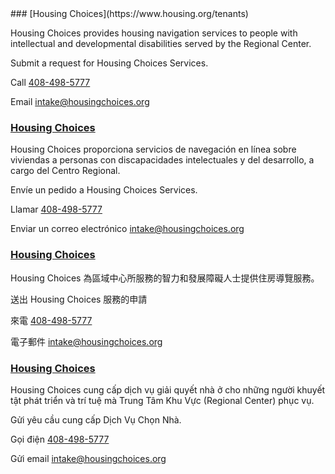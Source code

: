 <RenderIf language="en">
### [Housing Choices](https://www.housing.org/tenants) 

Housing Choices provides housing navigation services to people with intellectual and developmental disabilities served by the Regional Center.

Submit a request for Housing Choices Services.

Call [408-498-5777](tel:+1-408-498-5777)

Email <intake@housingchoices.org>
</RenderIf>
<RenderIf language="es">
### [Housing Choices](https://www.housing.org/tenants) 

Housing Choices proporciona servicios de navegación en línea sobre viviendas a personas con discapacidades intelectuales y del desarrollo, a cargo del Centro Regional.

Envíe un pedido a Housing Choices Services.

Llamar [408-498-5777](tel:+1-408-498-5777)

Enviar un correo electrónico <intake@housingchoices.org>
</RenderIf>
<RenderIf language="zh">
### [Housing Choices](https://www.housing.org/tenants) 

Housing Choices 為區域中心所服務的智力和發展障礙人士提供住房導覽服務。

送出 Housing Choices 服務的申請

來電 [408-498-5777](tel:+1-408-498-5777)

電子郵件 <intake@housingchoices.org>
</RenderIf>
<RenderIf language="vi">
### [Housing Choices](https://www.housing.org/tenants) 

Housing Choices cung cấp dịch vụ giải quyết nhà ở cho những người khuyết tật phát triển và trí tuệ mà Trung Tâm Khu Vực (Regional Center) phục vụ.

Gửi yêu cầu cung cấp Dịch Vụ Chọn Nhà.

Gọi điện [408-498-5777](tel:+1-408-498-5777)

Gửi email <intake@housingchoices.org>
</RenderIf>
